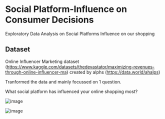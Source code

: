 # Social Platform-Influence on Consumer Decisions 
Exploratory Data Analysis on Social Platforms Influence on our shopping

## Dataset
Online Influencer Marketing dataset (https://www.kaggle.com/datasets/thedevastator/maximizing-revenues-through-online-influencer-ma)
created by alphs (https://data.world/ahalps)

Tranformed the data and mainly focussed on 1 question.

What social platform has influenced your online shopping most?

![image](https://github.com/user-attachments/assets/0596eadd-8208-4551-b5fe-4995d41a87c5)

![image](https://github.com/user-attachments/assets/c2f5e14e-a3cf-4515-8fd3-62c44be4d3ff)
